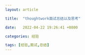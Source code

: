```yaml
---
layout: article

title:  "thoughtwork面试总结以及思考"

date:   2022-04-22 19:26:41 +0800

categories: 经验

tags: [经验,面试,总结]
---
```


